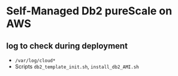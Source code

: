 # Self-Managed Db2 pureScale on AWS    


## log to check during deployment  
- `/var/log/cloud*`     
- Scripts `db2_template_init.sh`,  `install_db2_AMI.sh`      